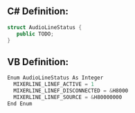 
## C# Definition:
```cs
struct AudioLineStatus {
   public TODO;
}
```

## VB Definition:
```cs
Enum AudioLineStatus As Integer
  MIXERLINE_LINEF_ACTIVE = 1
  MIXERLINE_LINEF_DISCONNECTED = &H8000
  MIXERLINE_LINEF_SOURCE = &H80000000
End Enum
```
